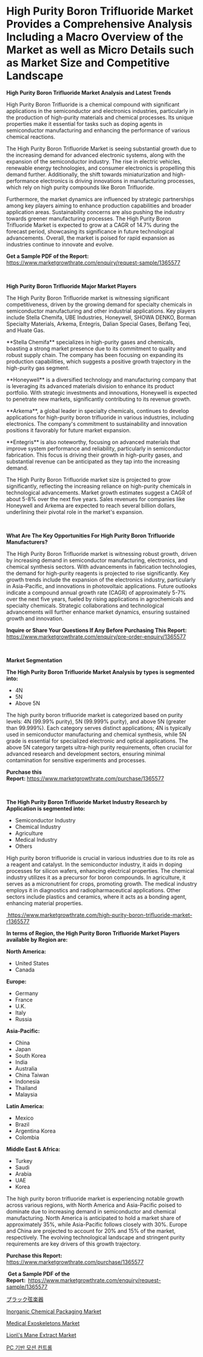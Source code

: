 <p><h1>High Purity Boron Trifluoride Market Provides a Comprehensive Analysis Including a Macro Overview of the Market as well as Micro Details such as Market Size and Competitive Landscape</h1></p><p><strong>High Purity Boron Trifluoride Market Analysis and Latest Trends</strong></p>
<p><p>High Purity Boron Trifluoride is a chemical compound with significant applications in the semiconductor and electronics industries, particularly in the production of high-purity materials and chemical processes. Its unique properties make it essential for tasks such as doping agents in semiconductor manufacturing and enhancing the performance of various chemical reactions. </p><p>The High Purity Boron Trifluoride Market is seeing substantial growth due to the increasing demand for advanced electronic systems, along with the expansion of the semiconductor industry. The rise in electric vehicles, renewable energy technologies, and consumer electronics is propelling this demand further. Additionally, the shift towards miniaturization and high-performance electronics is driving innovations in manufacturing processes, which rely on high purity compounds like Boron Trifluoride.</p><p>Furthermore, the market dynamics are influenced by strategic partnerships among key players aiming to enhance production capabilities and broader application areas. Sustainability concerns are also pushing the industry towards greener manufacturing processes. The High Purity Boron Trifluoride Market is expected to grow at a CAGR of 14.7% during the forecast period, showcasing its significance in future technological advancements. Overall, the market is poised for rapid expansion as industries continue to innovate and evolve.</p></p>
<p><strong>Get a Sample PDF of the Report:&nbsp;</strong> <a href="https://www.marketgrowthrate.com/enquiry/request-sample/1365577">https://www.marketgrowthrate.com/enquiry/request-sample/1365577</a></p>
<p>&nbsp;</p>
<p><strong>High Purity Boron Trifluoride Major Market Players</strong></p>
<p><p>The High Purity Boron Trifluoride market is witnessing significant competitiveness, driven by the growing demand for specialty chemicals in semiconductor manufacturing and other industrial applications. Key players include Stella Chemifa, UBE Industries, Honeywell, SHOWA DENKO, Borman Specialty Materials, Arkema, Entegris, Dalian Special Gases, Beifang Teqi, and Huate Gas.</p><p>**Stella Chemifa** specializes in high-purity gases and chemicals, boasting a strong market presence due to its commitment to quality and robust supply chain. The company has been focusing on expanding its production capabilities, which suggests a positive growth trajectory in the high-purity gas segment.</p><p>**Honeywell** is a diversified technology and manufacturing company that is leveraging its advanced materials division to enhance its product portfolio. With strategic investments and innovations, Honeywell is expected to penetrate new markets, significantly contributing to its revenue growth.</p><p>**Arkema**, a global leader in specialty chemicals, continues to develop applications for high-purity boron trifluoride in various industries, including electronics. The company's commitment to sustainability and innovation positions it favorably for future market expansion.</p><p>**Entegris** is also noteworthy, focusing on advanced materials that improve system performance and reliability, particularly in semiconductor fabrication. This focus is driving their growth in high-purity gases, and substantial revenue can be anticipated as they tap into the increasing demand.</p><p>The High Purity Boron Trifluoride market size is projected to grow significantly, reflecting the increasing reliance on high-purity chemicals in technological advancements. Market growth estimates suggest a CAGR of about 5-8% over the next five years. Sales revenues for companies like Honeywell and Arkema are expected to reach several billion dollars, underlining their pivotal role in the market's expansion.</p></p>
<p>&nbsp;</p>
<p><strong>What Are The Key Opportunities For High Purity Boron Trifluoride Manufacturers?</strong></p>
<p><p>The High Purity Boron Trifluoride market is witnessing robust growth, driven by increasing demand in semiconductor manufacturing, electronics, and chemical synthesis sectors. With advancements in fabrication technologies, the demand for high-purity reagents is projected to rise significantly. Key growth trends include the expansion of the electronics industry, particularly in Asia-Pacific, and innovations in photovoltaic applications. Future outlooks indicate a compound annual growth rate (CAGR) of approximately 5-7% over the next five years, fueled by rising applications in agrochemicals and specialty chemicals. Strategic collaborations and technological advancements will further enhance market dynamics, ensuring sustained growth and innovation.</p></p>
<p><strong>Inquire or Share Your Questions If Any Before Purchasing This Report:</strong> <a href="https://www.marketgrowthrate.com/enquiry/pre-order-enquiry/1365577">https://www.marketgrowthrate.com/enquiry/pre-order-enquiry/1365577</a></p>
<p>&nbsp;</p>
<p><strong>Market Segmentation</strong></p>
<p><strong>The High Purity Boron Trifluoride Market Analysis by types is segmented into:</strong></p>
<p><ul><li>4N</li><li>5N</li><li>Above 5N</li></ul></p>
<p><p>The high purity boron trifluoride market is categorized based on purity levels: 4N (99.99% purity), 5N (99.999% purity), and above 5N (greater than 99.999%). Each category serves distinct applications; 4N is typically used in semiconductor manufacturing and chemical synthesis, while 5N grade is essential for specialized electronic and optical applications. The above 5N category targets ultra-high purity requirements, often crucial for advanced research and development sectors, ensuring minimal contamination for sensitive experiments and processes.</p></p>
<p><strong>Purchase this Report:&nbsp;</strong><a href="https://www.marketgrowthrate.com/purchase/1365577">https://www.marketgrowthrate.com/purchase/1365577</a></p>
<p>&nbsp;</p>
<p><strong>The High Purity Boron Trifluoride Market Industry Research by Application is segmented into:</strong></p>
<p><ul><li>Semiconductor Industry</li><li>Chemical Industry</li><li>Agriculture</li><li>Medical Industry</li><li>Others</li></ul></p>
<p><p>High purity boron trifluoride is crucial in various industries due to its role as a reagent and catalyst. In the semiconductor industry, it aids in doping processes for silicon wafers, enhancing electrical properties. The chemical industry utilizes it as a precursor for boron compounds. In agriculture, it serves as a micronutrient for crops, promoting growth. The medical industry employs it in diagnostics and radiopharmaceutical applications. Other sectors include plastics and ceramics, where it acts as a bonding agent, enhancing material properties.</p></p>
<p><a href="https://www.marketgrowthrate.com/high-purity-boron-trifluoride-market-r1365577">&nbsp;https://www.marketgrowthrate.com/high-purity-boron-trifluoride-market-r1365577</a></p>
<p><strong>In terms of Region, the High Purity Boron Trifluoride Market Players available by Region are:</strong></p>
<p>
    <p> <strong> North America: </strong>
        <ul>
            <li>United States</li>
            <li>Canada</li>
        </ul>
        </p> 
    <p> <strong> Europe: </strong>
        <ul>
            <li>Germany</li>
            <li>France</li>
            <li>U.K.</li>
            <li>Italy</li>
            <li>Russia</li>
        </ul>
        </p> 
    <p> <strong> Asia-Pacific: </strong>
        <ul>
            <li>China</li>
            <li>Japan</li>
            <li>South Korea</li>
            <li>India</li>
            <li>Australia</li>
            <li>China Taiwan</li>
            <li>Indonesia</li>
            <li>Thailand</li>
            <li>Malaysia</li>
        </ul>
        </p> 
    <p> <strong> Latin America: </strong>
        <ul>
            <li>Mexico</li>
            <li>Brazil</li>
            <li>Argentina Korea</li>
            <li>Colombia</li>
        </ul>
        </p> 
    <p> <strong> Middle East & Africa: </strong>
        <ul>
            <li>Turkey</li>
            <li>Saudi</li>
            <li>Arabia</li>
            <li>UAE</li>
            <li>Korea</li>
        </ul>
    </p>
    </p>
<p><p>The high purity boron trifluoride market is experiencing notable growth across various regions, with North America and Asia-Pacific poised to dominate due to increasing demand in semiconductor and chemical manufacturing. North America is anticipated to hold a market share of approximately 35%, while Asia-Pacific follows closely with 30%. Europe and China are projected to account for 20% and 15% of the market, respectively. The evolving technological landscape and stringent purity requirements are key drivers of this growth trajectory.</p></p>
<p><strong>Purchase this Report: </strong><a href="https://www.marketgrowthrate.com/purchase/1365577">https://www.marketgrowthrate.com/purchase/1365577</a></p>
<p>&nbsp;<strong>Get a Sample PDF of the Report:&nbsp;&nbsp;</strong><a href="https://www.marketgrowthrate.com/enquiry/request-sample/1365577">https://www.marketgrowthrate.com/enquiry/request-sample/1365577</a></p>
<p><strong></strong></p>
<p><p><a href="https://medium.com/@babyarrot67567/%E5%BC%A6%E6%A5%BD%E5%99%A8%E5%B8%82%E5%A0%B4%E3%81%AE%E3%83%88%E3%83%AC%E3%83%B3%E3%83%89-%E5%B8%82%E5%A0%B4%E3%82%BB%E3%82%B0%E3%83%A1%E3%83%B3%E3%83%86%E3%83%BC%E3%82%B7%E3%83%A7%E3%83%B3%E3%81%AE%E8%A9%B3%E7%B4%B0%E3%81%AA%E7%A0%94%E7%A9%B6%E3%81%A8%E6%96%B0%E3%81%9F%E3%81%AA%E3%83%88%E3%83%AC%E3%83%B3%E3%83%89%E3%81%AE%E9%87%8D%E8%A6%81%E6%80%A7%E3%81%AE%E5%88%86%E6%9E%90-279a6bbb354a">プラック弦楽器</a></p><p><a href="https://github.com/hgf64gh/Market-Research-Report-List-1/blob/main/inorganic-chemical-packaging-market.md">Inorganic Chemical Packaging Market</a></p><p><a href="https://www.linkedin.com/pulse/navigating-global-medical-exoskeletons-market-landscape-trends-so1ne?trackingId=aWcbA40iQI2VdhsUPoFH4g%3D%3D">Medical Exoskeletons Market</a></p><p><a href="https://issuu.com/reportprime-2/docs/lions-mane-extract-market-size-2030_8e0291e748f6c3">Lion\'s Mane Extract Market</a></p><p><a href="https://medium.com/@nikki.bettison/pc-%EA%B8%B0%EB%B0%98-%EB%AA%A8%EC%85%98-%EC%A0%9C%EC%96%B4-%EC%8B%9C%EC%9E%A5-%EA%B7%9C%EB%AA%A8-%EC%A0%90%EC%9C%A0%EC%9C%A8-%EA%B2%BD%EC%9F%81-%ED%99%98%EA%B2%BD-%EB%B0%8F-%EB%8F%99%ED%96%A5-%EB%B6%84%EC%84%9D-%EB%B3%B4%EA%B3%A0%EC%84%9C-%EC%9C%A0%ED%98%95-%EC%95%A0%ED%94%8C%EB%A6%AC%EC%BC%80%EC%9D%B4%EC%85%98-%EC%9C%A0%ED%86%B5-%EC%B1%84%EB%84%90%EB%B3%84-%EA%B8%80%EB%A1%9C%EB%B2%8C-%EA%B8%B0%ED%9A%8C-%EB%B6%84%EC%84%9D-%EB%B0%8F-%EC%82%B0%EC%97%85-%EC%A0%84%EB%A7%9D-2024-2031-85acadc5a3e7?postPublishedType=repub">PC 기반 모션 컨트롤</a></p></p>